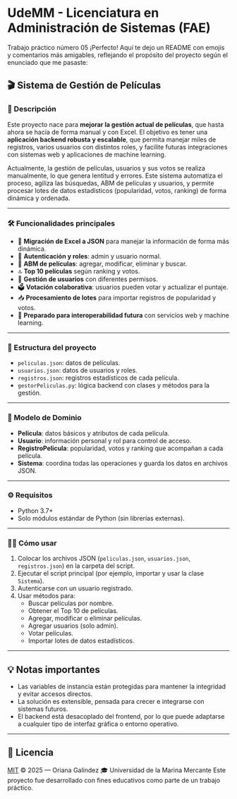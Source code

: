 # UdeMM - Licenciatura en Administración de Sistemas (FAE) 

Trabajo práctico número 05 ¡Perfecto! Aquí te dejo un README con emojis y comentarios más amigables, reflejando el propósito del proyecto según el enunciado que me pasaste:


## 🎬 Sistema de Gestión de Películas

### 🚀 Descripción

Este proyecto nace para **mejorar la gestión actual de películas**, que hasta ahora se hacía de forma manual y con Excel. El objetivo es tener una **aplicación backend robusta y escalable**, que permita manejar miles de registros, varios usuarios con distintos roles, y facilite futuras integraciones con sistemas web y aplicaciones de machine learning.  

Actualmente, la gestión de películas, usuarios y sus votos se realiza manualmente, lo que genera lentitud y errores. Este sistema automatiza el proceso, agiliza las búsquedas, ABM de películas y usuarios, y permite procesar lotes de datos estadísticos (popularidad, votos, ranking) de forma dinámica y ordenada.  

---

### 🛠 Funcionalidades principales

- 📁 **Migración de Excel a JSON** para manejar la información de forma más dinámica.
- 🔐 **Autenticación y roles**: admin y usuario normal.
- 🎥 **ABM de películas**: agregar, modificar, eliminar y buscar.
- 🔝 **Top 10 películas** según ranking y votos.
- 👥 **Gestión de usuarios** con diferentes permisos.
- 🗳️ **Votación colaborativa**: usuarios pueden votar y actualizar el puntaje.
- 📥 **Procesamiento de lotes** para importar registros de popularidad y votos.
- 🔄 **Preparado para interoperabilidad futura** con servicios web y machine learning.

---

### 📂 Estructura del proyecto

- `peliculas.json`: datos de películas.
- `usuarios.json`: datos de usuarios y roles.
- `registros.json`: registros estadísticos de cada película.
- `gestorPeliculas.py`: lógica backend con clases y métodos para la gestión.

---

### 🎯 Modelo de Dominio

- **Pelicula**: datos básicos y atributos de cada película.
- **Usuario**: información personal y rol para control de acceso.
- **RegistroPelicula**: popularidad, votos y ranking que acompañan a cada película.
- **Sistema**: coordina todas las operaciones y guarda los datos en archivos JSON.

---

### ⚙️ Requisitos

- Python 3.7+
- Solo módulos estándar de Python (sin librerías externas).

---

### 🧑‍💻 Cómo usar

1. Colocar los archivos JSON (`peliculas.json`, `usuarios.json`, `registros.json`) en la carpeta del script.
2. Ejecutar el script principal (por ejemplo, importar y usar la clase `Sistema`).
3. Autenticarse con un usuario registrado.
4. Usar métodos para:
   - Buscar películas por nombre.
   - Obtener el Top 10 de películas.
   - Agregar, modificar o eliminar películas.
   - Agregar usuarios (solo admin).
   - Votar películas.
   - Importar lotes de datos estadísticos.

---

## 💡 Notas importantes

- Las variables de instancia están protegidas para mantener la integridad y evitar accesos directos.
- La solución es extensible, pensada para crecer e integrarse con sistemas futuros.
- El backend está desacoplado del frontend, por lo que puede adaptarse a cualquier tipo de interfaz gráfica o entorno operativo.

---


## 📄 Licencia

[MIT](https://choosealicense.com/licenses/mit/) © 2025 — Oriana Galíndez 🎓 Universidad de la Marina Mercante
Este proyecto fue desarrollado con fines educativos como parte de un trabajo práctico.